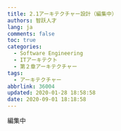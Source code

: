 ```yaml
---
title: 2.1アーキテクチャー設計（編集中）
authors: 智跃人才
lang: ja
comments: false
toc: true
categories:
  - Software Engineering
  - ITアーキテクト
  - 第２章アーキテクチャー
tags:
  - アーキテクチャー
abbrlink: 36004
updated: 2020-01-28 18:58:58
date: 2020-09-01 18:18:58
---
```


編集中
   





